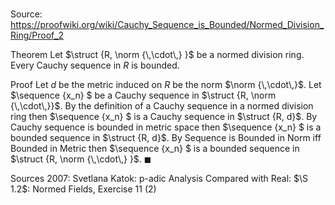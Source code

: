 # 

Source: https://proofwiki.org/wiki/Cauchy_Sequence_is_Bounded/Normed_Division_Ring/Proof_2

Theorem
Let $\struct {R, \norm {\,\cdot\,} }$ be a normed division ring.
Every Cauchy sequence in $R$ is bounded.


Proof
Let $d$ be the metric induced on $R$ be the norm $\norm {\,\cdot\,}$.
Let $\sequence {x_n} $ be a Cauchy sequence in $\struct {R, \norm {\,\cdot\,}}$.
By the definition of a Cauchy sequence in a normed division ring then $\sequence {x_n} $ is a Cauchy sequence in $\struct {R, d}$.
By Cauchy sequence is bounded in metric space then $\sequence {x_n} $ is a bounded sequence in $\struct {R, d}$.
By Sequence is Bounded in Norm iff Bounded in Metric then $\sequence {x_n} $ is a bounded sequence in $\struct {R, \norm {\,\cdot\,} }$.
$\blacksquare$


Sources
2007: Svetlana Katok: p-adic Analysis Compared with Real: $\S 1.2$: Normed Fields, Exercise $11 \ (2)$




